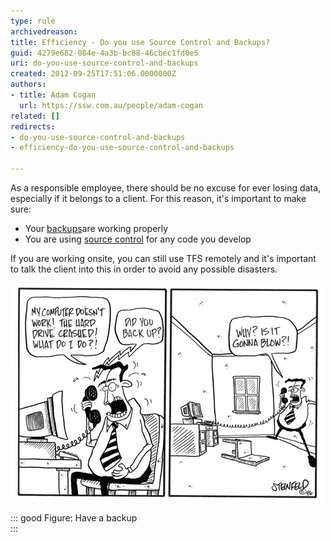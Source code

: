 ```yaml
---
type: rule
archivedreason: 
title: Efficiency - Do you use Source Control and Backups?
guid: 4279e682-084e-4a3b-bc88-46cbec1fd0e5
uri: do-you-use-source-control-and-backups
created: 2012-09-25T17:51:06.0000000Z
authors:
- title: Adam Cogan
  url: https://ssw.com.au/people/adam-cogan
related: []
redirects:
- do-you-use-source-control-and-backups
- efficiency-do-you-use-source-control-and-backups

---
```


As a responsible employee, there should be no excuse for ever losing data, especially                     if it belongs to a client. For this reason, it's important to make sure:

<!--endintro-->

* Your [backups](http://www.ssw.com.au/ssw/standards/rulestobetterdeadtime/images/developergeneral/windowstools.aspx#backup)are working properly
* You are using [source control](/rules-to-better-version-control-with-tfs-aka-source-control) for any code you develop


If you are working onsite, you can still use TFS remotely and it's important to                     talk the client into this in order to avoid any possible disasters.



![](Backup.gif)


::: good
Figure: Have a backup  
:::
